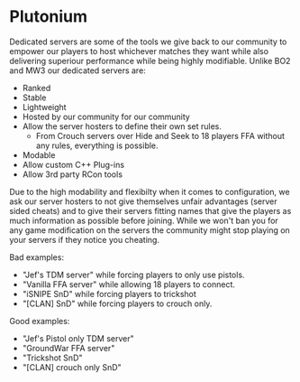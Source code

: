 # Plutonium

Dedicated servers are some of the tools we give back to our community to empower our players to host whichever matches they want while also delivering superiour performance while being highly modifiable.
Unlike BO2 and MW3 our dedicated servers are:
* Ranked 
* Stable
* Lightweight
* Hosted by our community for our community
* Allow the server hosters to define their own set rules.
  * From Crouch servers over Hide and Seek to 18 players FFA without any rules, everything is possible.
* Modable
* Allow custom C++ Plug-ins
* Allow 3rd party RCon tools

Due to the high modability and flexibilty when it comes to configuration, we ask our server hosters to not give themselves unfair advantages (server sided cheats) and to give their servers fitting names that give the players as much information as possible before joining. While we won't ban you for any game modification on the servers the community might stop playing on your servers if they notice you cheating.

 Bad examples:
 * "Jef's TDM server" while forcing players to only use pistols.
 * "Vanilla FFA server" while allowing 18 players to connect.
 * "iSNIPE SnD" while forcing players to trickshot
 * "[CLAN] SnD" while forcing players to crouch only.

 Good examples:
 * "Jef's Pistol only TDM server"
 * "GroundWar FFA server"
 * "Trickshot SnD"
 * "[CLAN] crouch only SnD"